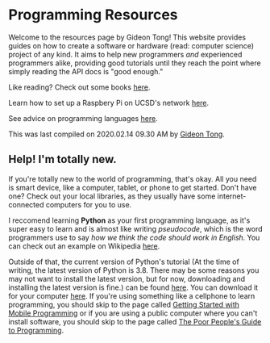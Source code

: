 # Programming Resources

Welcome to the resources page by Gideon Tong! This website provides guides on how to create a software or hardware (read: computer science) project of any kind. It aims to help new programmers *and* experienced programmers alike, providing good tutorials until they reach the point where simply reading the API docs is "good enough."

Like reading? Check out some books [here](/books).

Learn how to set up a Raspbery Pi on UCSD's network [here](/ucsd-pi).

See advice on programming languages [here](/languages).

This was last compiled on 2020.02.14 09.30 AM by [Gideon Tong](https://gideontong.com).

## Help! I'm totally new.

If you're totally new to the world of programming, that's okay. All you need is smart device, like a computer, tablet, or phone to get started. Don't have one? Check out your local libraries, as they usually have some internet-connected computers for you to use.

I reccomend learning **Python** as your first programming language, as it's super easy to learn and is almost like writing *pseudocode*, which is the word programmers use to say *how we think the code should work in English*. You can check out an example on Wikipedia [here](https://simple.wikipedia.org/wiki/Pseudocode).

Outside of that, the current version of Python's tutorial (At the time of writing, the latest version of Python is 3.8. There may be some reasons you may not want to install the latest version, but for now, downloading and installing the latest version is fine.) can be found [here](https://docs.python.org/3/tutorial/). You can download it for your computer [here](https://www.python.org/downloads/). If you're using something like a cellphone to learn programming, you should skip to the page called [Getting Started with Mobile Programming](/tutorials/mobile) or if you are using a public computer where you can't install software, you should skip to the page called [The Poor People's Guide to Programming](/tutorials/web).
